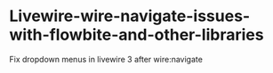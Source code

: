 # Livewire-wire-navigate-issues-with-flowbite-and-other-libraries
Fix dropdown menus in livewire 3 after wire:navigate
